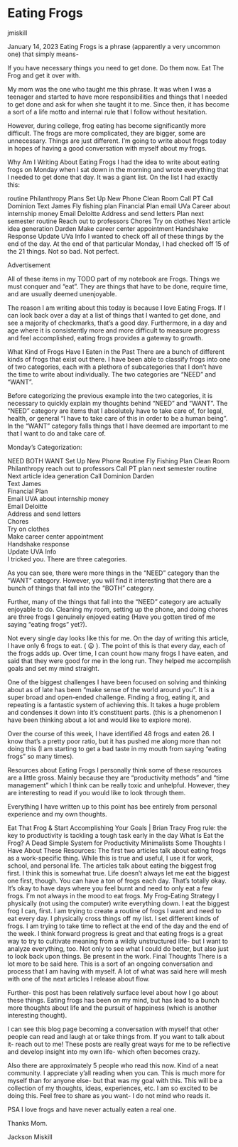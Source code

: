 # Eating Frogs
jmiskill

January 14, 2023
Eating Frogs is a phrase (apparently a very uncommon one) that simply means-

If you have necessary things you need to get done. Do them now. Eat The Frog and get it over with.

My mom was the one who taught me this phrase. It was when I was a teenager and started to have more responsibilities and things that I needed to get done and ask for when she taught it to me. Since then, it has become a sort of a life motto and internal rule that I follow without hesitation.

However, during college, frog eating has become significantly more difficult. The frogs are more complicated, they are bigger, some are unnecessary. Things are just different. I’m going to write about frogs today in hopes of having a good conversation with myself about my frogs.

Why Am I Writing About Eating Frogs
I had the idea to write about eating frogs on Monday when I sat down in the morning and wrote everything that I needed to get done that day. It was a giant list. On the list I had exactly this:

routine
Philanthropy Plans
Set Up New Phone
Clean Room
Call PT
Call Dominion
Text James
Fly fishing plan
Financial Plan
email UVa Career about internship money
Email Deloitte
Address and send letters
Plan next semester routine
Reach out to professors
Chores
Try on clothes
Next article idea generation
Darden
Make career center appointment
Handshake Response
Update UVa Info
I wanted to check off all of these things by the end of the day. At the end of that particular Monday, I had checked off 15 of the 21 things. Not so bad. Not perfect.

Advertisement

All of these items in my TODO part of my notebook are Frogs. Things we must conquer and “eat”. They are things that have to be done, require time, and are usually deemed unenjoyable.

The reason I am writing about this today is because I love Eating Frogs. If I can look back over a day at a list of things that I wanted to get done, and see a majority of checkmarks, that’s a good day. Furthermore, in a day and age where it is consistently more and more difficult to measure progress and feel accomplished, eating frogs provides a gateway to growth.

What Kind of Frogs Have I Eaten in the Past
There are a bunch of different kinds of frogs that exist out there. I have been able to classify frogs into one of two categories, each with a plethora of subcategories that I don’t have the time to write about individually. The two categories are “NEED” and “WANT”.

Before categorizing the previous example into the two categories, it is necessary to quickly explain my thoughts behind “NEED” and “WANT”. The “NEED” category are items that I absolutely have to take care of, for legal, health, or general “I have to take care of this in order to be a human being”. In the “WANT” category falls things that I have deemed are important to me that I want to do and take care of.

Monday’s Categorization:

NEED	BOTH	WANT
Set Up New Phone	Routine	Fly Fishing Plan
Clean Room	Philanthropy	reach out to professors
Call PT	plan next semester routine	Next article idea generation
Call Dominion	Darden	
Text James		
Financial Plan		
Email UVA about internship money		
Email Deloitte		
Address and send letters		
Chores		
Try on clothes		
Make career center appointment		
Handshake response		
Update UVA Info		
I tricked you. There are three categories.

As you can see, there were more things in the “NEED” category than the “WANT” category. However, you will find it interesting that there are a bunch of things that fall into the “BOTH” category.

Further, many of the things that fall into the “NEED” category are actually enjoyable to do. Cleaning my room, setting up the phone, and doing chores are three frogs I genuinely enjoyed eating (Have you gotten tired of me saying “eating frogs” yet?).

Not every single day looks like this for me. On the day of writing this article, I have only 6 frogs to eat. ( 😦 ). The point of this is that every day, each of the frogs adds up. Over time, I can count how many frogs I have eaten, and said that they were good for me in the long run. They helped me accomplish goals and set my mind straight.

One of the biggest challenges I have been focused on solving and thinking about as of late has been “make sense of the world around you”. It is a super broad and open-ended challenge. Finding a frog, eating it, and repeating is a fantastic system of achieving this. It takes a huge problem and condenses it down into it’s constituent parts. (this is a phenomenon I have been thinking about a lot and would like to explore more).

Over the course of this week, I have identified 48 frogs and eaten 26. I know that’s a pretty poor ratio, but it has pushed me along more than not doing this (I am starting to get a bad taste in my mouth from saying “eating frogs” so many times).

Resources about Eating Frogs
I personally think some of these resources are a little gross. Mainly because they are “productivity methods” and “time management” which I think can be really toxic and unhelpful. However, they are interesting to read if you would like to look through them.

Everything I have written up to this point has bee entirely from personal experience and my own thoughts.

Eat That Frog & Start Accomplishing Your Goals | Brian Tracy
Frog rule: the key to productivity is tackling a tough task early in the day
What Is Eat the Frog? A Dead Simple System for Productivity Minimalists
Some Thoughts I Have About These Resources:
The first two articles talk about eating frogs as a work-specific thing. While this is true and useful, I use it for work, school, and personal life.
The articles talk about eating the biggest frog first. I think this is somewhat true. Life doesn’t always let me eat the biggest one first, though.
You can have a ton of frogs each day. That’s totally okay.
It’s okay to have days where you feel burnt and need to only eat a few frogs. I’m not always in the mood to eat frogs.
My Frog-Eating Strategy
I physically (not using the computer) write everything down.
I eat the biggest frog I can, first.
I am trying to create a routine of frogs I want and need to eat every day.
I physically cross things off my list.
I set different kinds of frogs.
I am trying to take time to reflect at the end of the day and the end of the week. I think forward progress is great and that eating frogs is a great way to try to cultivate meaning from a wildly unstructured life- but I want to analyze everything, too. Not only to see what I could do better, but also just to look back upon things.
Be present in the work.
Final Thoughts
There is a lot more to be said here. This is a sort of an ongoing conversation and process that I am having with myself. A lot of what was said here will mesh with one of the next articles I release about flow.

Further- this post has been relatively surface level about how I go about these things. Eating frogs has been on my mind, but has lead to a bunch more thoughts about life and the pursuit of happiness (which is another interesting thought).

I can see this blog page becoming a conversation with myself that other people can read and laugh at or take things from. If you want to talk about it- reach out to me! These posts are really great ways for me to be reflective and develop insight into my own life- which often becomes crazy.

Also there are approximately 5 people who read this now. Kind of a neat community. I appreciate y’all reading when you can. This is much more for myself than for anyone else- but that was my goal with this. This will be a collection of my thoughts, ideas, experiences, etc. I am so excited to be doing this. Feel free to share as you want- I do not mind who reads it.

PSA
I love frogs and have never actually eaten a real one.

Thanks
Mom.

Jackson Miskill